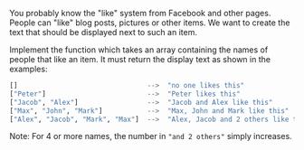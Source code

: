 You probably know the "like" system from Facebook and other pages. People can "like" blog posts, pictures or other items. We want to create the text that should be displayed next to such an item.


Implement the function which takes an array containing the names of people that like an item. It must return the display text as shown in the examples:



```Python
[]                                -->  "no one likes this"
["Peter"]                         -->  "Peter likes this"
["Jacob", "Alex"]                 -->  "Jacob and Alex like this"
["Max", "John", "Mark"]           -->  "Max, John and Mark like this"
["Alex", "Jacob", "Mark", "Max"]  -->  "Alex, Jacob and 2 others like this"

```

Note: For 4 or more names, the number in `"and 2 others"` simply increases.


